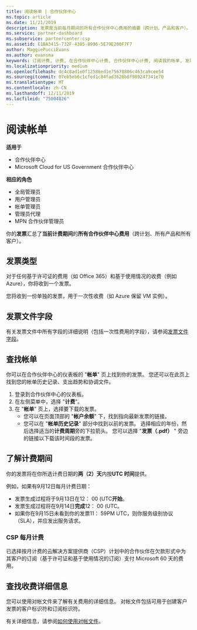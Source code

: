 ```yaml
---
title: 阅读帐单 | 合作伙伴中心
ms.topic: article
ms.date: 11/21/2019
description: 发票是当前每月期间的所有合作伙伴中心费用的摘要（跨计划、产品和客户）。
ms.service: partner-dashboard
ms.subservice: partnercenter-csp
ms.assetid: E1BA3415-732F-4385-8996-5E79E200F7F7
author: MaggiePucciEvans
ms.author: evansma
keywords: 订阅计费, 计费, 在合作伙伴中心计费, 合作伙伴中心计费, 阅读我的帐单, 发票, 合作伙伴中心发票, 云解决方案提供商发票, 我的帐单在哪里？
ms.localizationpriority: medium
ms.openlocfilehash: dc4c8ad1e0f12586ed1e75670806c463ca9cee54
ms.sourcegitcommit: 07eb5eb6c1cfed1c84fad3626b8f989247341e70
ms.translationtype: MT
ms.contentlocale: zh-CN
ms.lasthandoff: 12/11/2019
ms.locfileid: "75004826"
---
```

# <a name="read-your-bill"></a>阅读帐单

**适用于**

- 合作伙伴中心
- Microsoft Cloud for US Government 合作伙伴中心

**相应的角色**
-   全局管理员
-   用户管理员
-   帐单管理员
-   管理员代理
-   MPN 合作伙伴管理员

你的**发票**汇总了**当前计费期间**的**所有合作伙伴中心费用**（跨计划、所有产品和所有客户）。

## <a name="invoice-types"></a>发票类型

对于任何基于许可证的费用（如 Office 365）和基于使用情况的收费（例如 Azure），你将收到一个发票。

您将收到一份单独的发票，用于一次性收费（如 Azure 保留 VM 实例）。

## <a name="invoice-file-fields"></a>发票文件字段

有关发票文件中所有字段的详细说明（包括一次性费用的字段），请参阅[发票文件字段](invoice-file.md)。

## <a name="find-your-bill"></a>查找帐单

你可以在合作伙伴中心的仪表板的 "**帐单**" 页上找到你的发票。 您还可以在此页上找到您的帐单历史记录、支出趋势和协调文件。

1. 登录到合作伙伴中心的仪表板。
2. 在左侧菜单中，选择 "**计费**"。
3. 在 "**帐单**" 页上，选择要下载的发票。
    - 您可以在页面顶部的 "**帐户余额**" 下，找到指向最新发票的链接。
    - 您可以在 "**帐单历史记录**" 部分中找到以前的发票。 选择相应的年份，然后选择适当的**计费周期**旁的下拉箭头。 您可以选择 "**发票（.pdf）** " 旁边的链接以下载该时间段的发票。

## <a name="understand-billing-periods"></a>了解计费期间

你的发票将在你所选计费日期的**两（2）天**内按**UTC 时间**提供。

例如，如果有9月12日每月计费日期：

- 发票生成过程将于9月13日在12： 00 (UTC**开始**。
- 发票生成过程将在9月14日**完成**12： 00 (UTC。
- 如果你在9月15日未看到你的发票11： 59PM UTC，则你服务级别协议（SLA），并应发出服务请求。

### <a name="csp-monthly-billing"></a>CSP 每月计费

已选择按月计费的云解决方案提供商（CSP）计划中的合作伙伴在欠款形式中为其客户的订阅（基于许可证和基于使用情况的订阅）支付 Microsoft 60 天的费用。

## <a name="find-itemized-details-for-charges"></a>查找收费详细信息

您可以使用对帐文件来了解有关费用的详细信息。 对帐文件包括可用于创建客户发票的客户标识符和订阅标识符。

有关详细信息，请参阅[如何使用对帐文件](use-the-reconciliation-files.md)。

